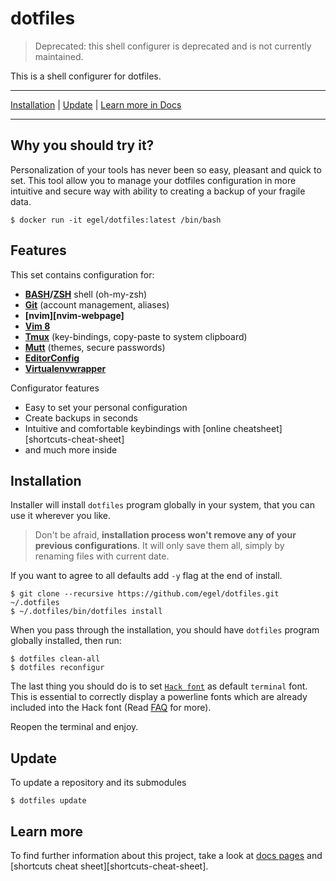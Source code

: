 # dotfiles

> Deprecated: this shell configurer is deprecated and is not currently maintained.

This is a shell configurer for dotfiles.

---

[Installation](#installation) | [Update](#update) | [Learn more in Docs][dotfiles-docs]

---

## Why you should try it?

Personalization of your tools has never been so easy, pleasant and quick to set.
This tool allow you to manage your dotfiles configuration in more intuitive and
secure way with ability to creating a backup of your fragile data.

```shell
$ docker run -it egel/dotfiles:latest /bin/bash
```

## Features

This set contains configuration for:

-   **[BASH][bash-webpage]/[ZSH][zsh-webpage]** shell (oh-my-zsh)
-   **[Git][git-webpage]** (account management, aliases)
-   **[nvim][nvim-webpage]**
-   **[Vim 8][vim-webpage]**
-   **[Tmux][tmux-webpage]** (key-bindings, copy-paste to system clipboard)
-   **[Mutt][mutt-webpage]** (themes, secure passwords)
-   **[EditorConfig][editorconfig-webpage]**
-   **[Virtualenvwrapper][virtulenvwrapper-webpage]**

Configurator features

-   Easy to set your personal configuration
-   Create backups in seconds
-   Intuitive and comfortable keybindings with [online cheatsheet][shortcuts-cheat-sheet]
-   and much more inside

## Installation

Installer will install `dotfiles` program globally in your system, that you can
use it wherever you like.

> Don't be afraid, **installation process won't remove any of your previous
> configurations**. It will only save them all, simply by renaming files with
> current date.

If you want to agree to all defaults add `-y` flag at the end of install.

```shell
$ git clone --recursive https://github.com/egel/dotfiles.git ~/.dotfiles
$ ~/.dotfiles/bin/dotfiles install
```

When you pass through the installation, you should have `dotfiles` program
globally installed, then run:

```shell
$ dotfiles clean-all
$ dotfiles reconfigur
```

The last thing you should do is to set [`Hack font`][hack-font-webpage] as
default `terminal` font. This is essential to correctly display
a powerline fonts which are already included into the Hack font (Read
[FAQ][docs-faq] for more).

Reopen the terminal and enjoy.

## Update

To update a repository and its submodules

```shell
$ dotfiles update
```

## Learn more

To find further information about this project, take a look at [docs
pages][dotfiles-docs] and [shortcuts cheat sheet][shortcuts-cheat-sheet].

[dotfiles-docs]: https://github.com/egel/dotfiles/blob/master/docs/index.md
[docs-faq]: https://github.com/egel/dotfiles/tree/master/docs/faq
[hack-font-webpage]: http://sourcefoundry.org/hack/
[mutt-webpage]: http://www.mutt.org/
[tmux-webpage]: https://tmux.github.io/
[vim-webpage]: http://www.vim.org/
[git-webpage]: https://git-scm.com/
[zsh-webpage]: http://www.zsh.org/
[bash-webpage]: https://www.gnu.org/software/bash/
[editorconfig-webpage]: http://editorconfig.org/
[virtulenvwrapper-webpage]: https://virtualenvwrapper.readthedocs.io/en/latest/
